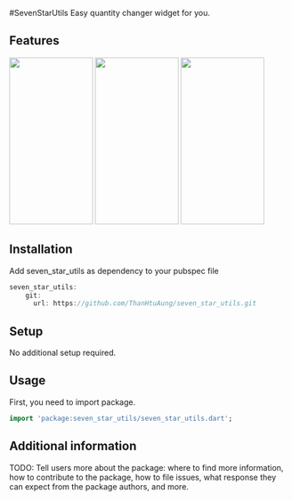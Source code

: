 <!-- 
This README describes the package. If you publish this package to pub.dev,
this README's contents appear on the landing page for your package.

For information about how to write a good package README, see the guide for
[writing package pages](https://dart.dev/guides/libraries/writing-package-pages). 

For general information about developing packages, see the Dart guide for
[creating packages](https://dart.dev/guides/libraries/create-library-packages)
and the Flutter guide for
[developing packages and plugins](https://flutter.dev/developing-packages). 
-->

#SevenStarUtils
Easy quantity changer widget for you.

## Features

<img src="https://user-images.githubusercontent.com/116297911/198873723-07f52027-0b60-4472-88dc-a6103a08e491.png" width="150" height="300"/>   <img src="https://user-images.githubusercontent.com/116297911/198873745-db26d74d-38d4-443f-9143-fb36ee7e9928.png" width="150" height="300"/>   <img src="https://user-images.githubusercontent.com/116297911/198873735-de8c0df6-f8b2-4c8c-be0b-b9cd33c20bc1.png" width="150" height="300"/>


## Installation
Add seven_star_utils as dependency to your pubspec file

```dart
seven_star_utils:
    git:
      url: https://github.com/ThanHtuAung/seven_star_utils.git
```

## Setup
No additional setup required.

## Usage

First, you need to import package.

```dart
import 'package:seven_star_utils/seven_star_utils.dart';
```

## Additional information

TODO: Tell users more about the package: where to find more information, how to 
contribute to the package, how to file issues, what response they can expect 
from the package authors, and more.
